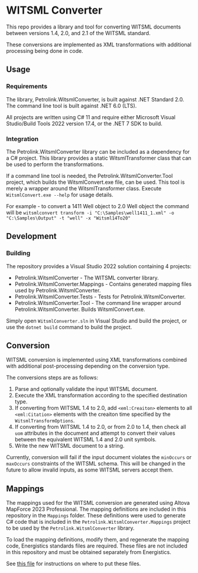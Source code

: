 # WITSML Converter

This repo provides a library and tool for converting WITSML documents between versions 1.4, 2.0, and 2.1 of the WITSML standard.

These conversions are implemented as XML transformations with additional processing being done in code.

## Usage

### Requirements

The library, Petrolink.WitsmlConverter, is built against .NET Standard 2.0. The command line tool is built against .NET 6.0 (LTS).

All projects are written using C# 11 and require either Microsoft Visual Studio/Build Tools 2022 version 17.4, or the .NET 7 SDK to build.

### Integration

The Petrolink.WitsmlConverter library can be included as a dependency for a C# project. This library provides a static WitsmlTransformer class that can be used to perform the transformations.

If a command line tool is needed, the Petrolink.WitsmlConverter.Tool project, which builds the WitsmlConvert.exe file, can be used. This tool is merely a wrapper around the WitsmlTransformer class. Execute `WitsmlConvert.exe --help` for usage details.

For example - to convert a 1411 Well object to 2.0 Well object the command will be `witsmlconvert transform -i "C:\Samples\well1411_1.xml" -o "C:\Samples\Output" -t "well" -x "Witsml14To20"`

## Development

### Building

The repository provides a Visual Studio 2022 solution containing 4 projects:
* Petrolink.WitsmlConverter - The WITSML converter library.
* Petrolink.WitsmlConverter.Mappings - Contains generated mapping files used by Petrolink.WitsmlConverter.
* Petrolink.WitsmlConverter.Tests - Tests for Petrolink.WitsmlConverter.
* Petrolink.WitsmlConverter.Tool - The command line wrapper around Petrolink.WitsmlConverter. Builds WitsmlConvert.exe.

Simply open `WitsmlConverter.sln` in Visual Studio and build the project, or use the `dotnet build` command to build the project.

## Conversion

WITSML conversion is implemented using XML transformations combined with additional post-processing depending on the conversion type.

The conversions steps are as follows:
1. Parse and optionally validate the input WITSML document.
2. Execute the XML transformation according to the specified destination type.
3. If converting from WITSML 1.4 to 2.0, add `<eml:Creaiton>` elements to all `<eml:Citation>` elements with the creaiton time specified by the `WitsmlTransformOptions`.
4. If converting from WITSML 1.4 to 2.0, or from 2.0 to 1.4, then check all `uom` attributes in the document and attempt to convert their values between the equivalent WITSML 1.4 and 2.0 unit symbols.
5. Write the new WITSML document to a string.

Currently, conversion will fail if the input document violates the `minOccurs` or `maxOccurs` constraints of the WITSML schema. This will be changed in the future to allow invalid inputs, as some WITSML servers accept them.

## Mappings

The mappings used for the WITSML conversion are generated using Altova MapForce 2023 Professional. The mapping definitions are included in this repository in the `Mappings` folder. These definitions were used to generate C# code that is included in the `Petrolink.WitsmlConverter.Mappings` project to be used by the `Petrolink.WitsmlConverter` library.

To load the mapping definitions, modify them, and regenerate the mapping code, Energistics standards files are required. These files are not included in this repository and must be obtained separately from Energistics.

See [this file](Mappings/Energistics/Readme.txt) for instructions on where to put these files.
